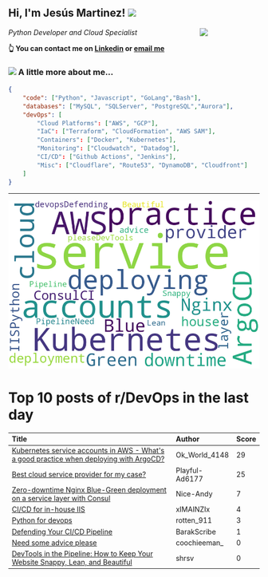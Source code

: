 <!--
**jmartinezl/jmartinezl** is a ✨ _special_ ✨ repository because its `README.md` (this file) appears on your GitHub profile.

Here are some ideas to get you started:

- 🔭 I’m currently working on ...
- 🌱 I’m currently learning ...
- 👯 I’m looking to collaborate on ...
- 🤔 I’m looking for help with ...
- 💬 Ask me about ...
- 📫 How to reach me: ...
- 😄 Pronouns: ...
- ⚡ Fun fact: ...
-->

<h2>Hi, I'm Jesús Martinez! <img src="https://media.giphy.com/media/WUlplcMpOCEmTGBtBW/giphy.gif" width="30"> </h2>
<img align='right' src="https://media.giphy.com/media/NytMLKyiaIh6VH9SPm/giphy.gif" width="120">
<p><em>Python Developer and Cloud Specialist
</em></p>

**👆 You can contact me on [Linkedin](https://www.linkedin.com/in/jes%C3%BAs-martinez-2b7b10104/) or [email me](mailto:jesus.mtz.lorenzo@gmail.com)**

### <img src="https://media.giphy.com/media/VgCDAzcKvsR6OM0uWg/giphy.gif" width="50"> A little more about me...  

```json
{
    "code": ["Python", "Javascript", "GoLang","Bash"],
    "databases": ["MySQL", "SQLServer", "PostgreSQL","Aurora"],
    "devOps": [
        "Cloud Platforms": ["AWS", "GCP"],
        "IaC": ["Terraform", "CloudFormation", "AWS SAM"],
        "Containers": ["Docker", "Kubernetes"],
        "Monitoring": ["Cloudwatch", "Datadog"],
        "CI/CD": ["Github Actions", "Jenkins"],
        "Misc": ["Cloudflare", "Route53", "DynamoDB", "Cloudfront"]
    ]
}
```
---

![Wordcloud](./cloud.png)

# Top 10 posts of r/DevOps in the last day

| Title | Author | Score |
|:---|:---|:---|
| [Kubernetes service accounts in AWS - What's a good practice when deploying with ArgoCD?](https://www.reddit.com/r/devops/comments/15whynf/kubernetes_service_accounts_in_aws_whats_a_good/) | Ok_World_4148 | 29 |
| [Best cloud service provider for my case?](https://www.reddit.com/r/devops/comments/15wbl07/best_cloud_service_provider_for_my_case/) | Playful-Ad6177 | 25 |
| [Zero-downtime Nginx Blue-Green deployment on a service layer with Consul](https://www.reddit.com/r/devops/comments/15wdsf6/zerodowntime_nginx_bluegreen_deployment_on_a/) | Nice-Andy | 7 |
| [CI/CD for in-house IIS](https://www.reddit.com/r/devops/comments/15x3fbl/cicd_for_inhouse_iis/) | xIMAINZIx | 4 |
| [Python for devops](https://www.reddit.com/r/devops/comments/15x4nti/python_for_devops/) | rotten_911 | 3 |
| [Defending Your CI/CD Pipeline](https://www.reddit.com/r/devops/comments/15x1tsd/defending_your_cicd_pipeline/) | BarakScribe | 1 |
| [Need some advice please](https://www.reddit.com/r/devops/comments/15wvqes/need_some_advice_please/) | coochieeman_ | 0 |
| [DevTools in the Pipeline: How to Keep Your Website Snappy, Lean, and Beautiful](https://www.reddit.com/r/devops/comments/15wf34c/devtools_in_the_pipeline_how_to_keep_your_website/) | shrsv | 0 |
